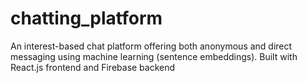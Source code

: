 # chatting_platform
An interest-based chat platform offering both anonymous and direct messaging using machine learning (sentence embeddings). Built with React.js frontend and Firebase backend

